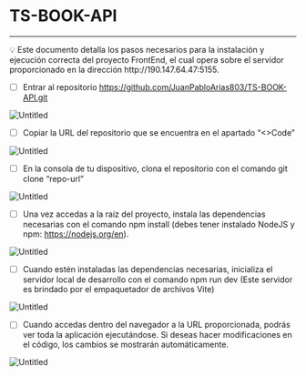 # TS-BOOK-API
---

<aside>
💡 Este documento detalla los pasos necesarios para la instalación y ejecución correcta del proyecto FrontEnd, el cual opera sobre el servidor proporcionado en la dirección http://190.147.64.47:5155.

</aside>

- [ ]  Entrar al repositorio https://github.com/JuanPabloArias803/TS-BOOK-API.git

![Untitled](https://prod-files-secure.s3.us-west-2.amazonaws.com/80cc0f01-9c96-4730-9c2f-2b444bdf7dfe/af52e582-ebdb-417c-b313-e551b61e3d28/Untitled.png)

- [ ]  Copiar la URL del repositorio que se encuentra en el apartado “<>Code”

![Untitled](https://prod-files-secure.s3.us-west-2.amazonaws.com/80cc0f01-9c96-4730-9c2f-2b444bdf7dfe/a4c071b7-8da5-4445-9b27-b4c74057732a/Untitled.png)

- [ ]  En la consola de tu dispositivo, clona el repositorio con el comando git clone “repo-url”

![Untitled](https://prod-files-secure.s3.us-west-2.amazonaws.com/80cc0f01-9c96-4730-9c2f-2b444bdf7dfe/76e62151-6605-4d26-99a5-6878d519524b/Untitled.png)

- [ ]  Una vez accedas a la raíz del proyecto, instala las dependencias necesarias con el comando npm install (debes tener instalado NodeJS y npm: https://nodejs.org/en).

![Untitled](https://prod-files-secure.s3.us-west-2.amazonaws.com/80cc0f01-9c96-4730-9c2f-2b444bdf7dfe/f7c73e5c-fc94-48cd-ade6-b29965f12e3d/Untitled.png)

- [ ]  Cuando estén instaladas las dependencias necesarias, inicializa el servidor local de desarrollo con el comando npm run dev (Este servidor es brindado por el empaquetador de archivos Vite)

![Untitled](https://prod-files-secure.s3.us-west-2.amazonaws.com/80cc0f01-9c96-4730-9c2f-2b444bdf7dfe/0c5ea775-fb8d-4d6b-97d9-f32e19fd2be1/Untitled.png)

- [ ]  Cuando accedas dentro del navegador a la URL proporcionada, podrás ver toda la aplicación ejecutándose. Si deseas hacer modificaciones en el código, los cambios se mostrarán automáticamente.

![Untitled](https://prod-files-secure.s3.us-west-2.amazonaws.com/80cc0f01-9c96-4730-9c2f-2b444bdf7dfe/04b77e9a-4467-4b1c-bbed-28ab71d6b3d1/Untitled.png)
